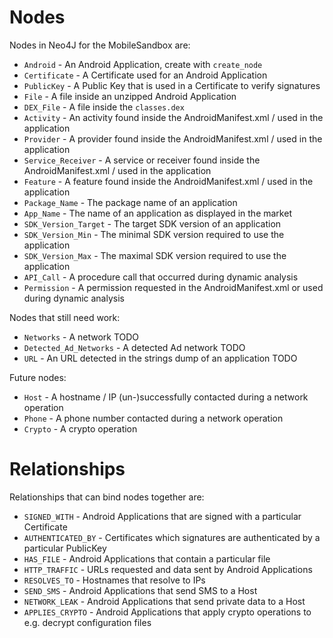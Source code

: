 # Nodes

Nodes in Neo4J for the MobileSandbox are:

* `Android` - An Android Application, create with `create_node`
* `Certificate` - A Certificate used for an Android Application
* `PublicKey` - A Public Key that is used in a Certificate to verify signatures
* `File` - A file inside an unzipped Android Application
* `DEX_File` - A file inside the `classes.dex`
* `Activity` - An activity found inside the AndroidManifest.xml / used in the application
* `Provider` - A provider found inside the AndroidManifest.xml / used in the application
* `Service_Receiver` - A service or receiver found inside the AndroidManifest.xml / used in the application
* `Feature` - A feature found inside the AndroidManifest.xml / used in the application
* `Package_Name` - The package name of an application
* `App_Name` - The name of an application as displayed in the market
* `SDK_Version_Target` - The target SDK version of an application
* `SDK_Version_Min` - The minimal SDK version required to use the application
* `SDK_Version_Max` - The maximal SDK version required to use the application
* `API_Call` - A procedure call that occurred during dynamic analysis
* `Permission` - A permission requested in the AndroidManifest.xml or used during dynamic analysis

Nodes that still need work:

* `Networks` - A network TODO
* `Detected_Ad_Networks` - A detected Ad network TODO
* `URL` - An URL detected in the strings dump of an application TODO

Future nodes:

* `Host` - A hostname / IP (un-)successfully contacted during a network operation
* `Phone` - A phone number contacted during a network operation
* `Crypto` - A crypto operation

# Relationships

Relationships that can bind nodes together are:

* `SIGNED_WITH` - Android Applications that are signed with a particular Certificate
* `AUTHENTICATED_BY` - Certificates which signatures are authenticated by a particular PublicKey
* `HAS_FILE` - Android Applications that contain a particular file
* `HTTP_TRAFFIC` - URLs requested and data sent by Android Applications
* `RESOLVES_TO` - Hostnames that resolve to IPs
* `SEND_SMS` - Android Applications that send SMS to a Host
* `NETWORK_LEAK` - Android Applications that send private data to a Host
* `APPLIES_CRYPTO` - Android Applications that apply crypto operations to e.g. decrypt configuration files
